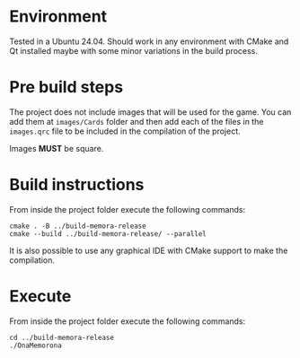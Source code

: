 # Environment

Tested in a Ubuntu 24.04. Should work in any environment with CMake and Qt installed maybe with some minor variations in the build process.

# Pre build steps

The project does not include images that will be used for the game. You can add them at `images/Cards` folder and then add each of the files in the `images.qrc` file to be included in the compilation of the project.

Images **MUST** be square.

# Build instructions

From inside the project folder execute the following commands:

```
cmake . -B ../build-memora-release
cmake --build ../build-memora-release/ --parallel
```

It is also possible to use any graphical IDE with CMake support to make the compilation.

# Execute

From inside the project folder execute the following commands:

```
cd ../build-memora-release
./OnaMemorona
```
